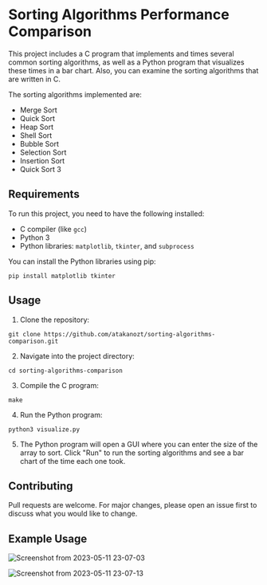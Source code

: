 # Sorting Algorithms Performance Comparison

This project includes a C program that implements and times several common sorting algorithms, as well as a Python program that visualizes these times in a bar chart. Also, you can examine the sorting algorithms that are written in C.

The sorting algorithms implemented are:
- Merge Sort
- Quick Sort
- Heap Sort
- Shell Sort
- Bubble Sort
- Selection Sort
- Insertion Sort
- Quick Sort 3

## Requirements

To run this project, you need to have the following installed:
- C compiler (like `gcc`)
- Python 3
- Python libraries: `matplotlib`, `tkinter`, and `subprocess` 

You can install the Python libraries using pip:
```
pip install matplotlib tkinter
```


## Usage

1. Clone the repository:
<pre><code>git clone https://github.com/atakanozt/sorting-algorithms-comparison.git
</code></pre>


2. Navigate into the project directory:

```
cd sorting-algorithms-comparison
```


3. Compile the C program:
```
make
```

4. Run the Python program:
```
python3 visualize.py
```


5. The Python program will open a GUI where you can enter the size of the array to sort. Click "Run" to run the sorting algorithms and see a bar chart of the time each one took.

## Contributing

Pull requests are welcome. For major changes, please open an issue first to discuss what you would like to change.

## Example Usage
![Screenshot from 2023-05-11 23-07-03](https://github.com/atakanozt/sorting-algorithm-comparisons/assets/78659107/2e20c816-0fdd-424d-a0b5-77342f888ef3)


![Screenshot from 2023-05-11 23-07-13](https://github.com/atakanozt/sorting-algorithm-comparisons/assets/78659107/bdbdbefb-75aa-432f-8282-395595e9f9f8)




